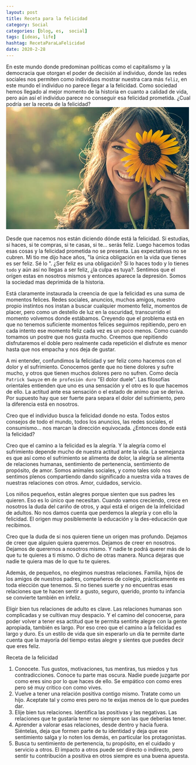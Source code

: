 ```yaml
---
layout: post
title: Receta para la felicidad
category: Social
categories: [blog, es,  social]
tags: [ideas, life]
hashtag: RecetaParaLaFelicidad
date: 2020-2-28
---
```


En este mundo donde predominan políticas como el capitalismo y la democracia que otorgan el poder de decisión al individuo, donde las redes sociales nos permiten como individuos mostrar nuestra cara más `feliz`, en este mundo el individuo no parece llegar a la felicidad.  Como sociedad hemos llegado al mejor momento de la historia en cuanto a calidad de vida, pero aún así el individuo parece no conseguir esa felicidad prometida.
¿Cual podría ser la receta de la felicidad?
![RecetaParaLaFelicidad](/images/RecetaParaLaFelicidad-0.jpg)

Desde que nacemos nos están diciendo dónde está la felicidad. Si estudias, si haces, si te compras, si te casas, si te... serás feliz. Luego hacemos todas esas cosas y la felicidad prometida no se presenta. Las expectativas no se cubren. Mi tio me dijo hace años, "la única obligación en la vida que tienes es ser feliz. Sé lo ". ¿Ser feliz es una obligación?  Si lo haces todo y lo tienes `todo` y aún así no llegas a ser feliz, ¿la culpa es tuya?. Sentimos que el orígen estas en nosotros mismos y entonces aparece la depresión. Somos la sociedad mas deprimida de la historia.

Está claramente instaurada la creencia de que la felicidad es una suma de momentos felices. Redes sociales, anuncios, muchos amigos, nuestro propio instintos nos instan a buscar cualquier momento feliz, momentos de placer, pero como un destello de luz en la oscuridad, transcurrido el momento volvemos donde estábamos. Creyendo que el problema está en que no tenemos suficiente momentos felices seguimos repitiendo, pero en cada intento ese momento feliz cada vez es un poco menos. Como cuando  tomamos un postre que nos gusta mucho. Creemos que repitiendo disfrutaremos el doble pero realmente cada repetición el disfrute es menor hasta que nos empacha y nos deja de gustar.

A mi entender, confundimos la felicidad y ser feliz como hacemos con el dolor y el sufrimiento. Conocemos gente que no tiene dolores y sufre mucho, y otros que tienen muchos dolores pero no sufren. Como decía `Patrick Swayze` en `de profesión duro` "El dolor duele".
Las filosofías orientales entienden que uno es una sensación y el otro es lo que hacemos de ello. La actitud ante esa sensación o el estado de animo que se deriva. Por supuesto hay que ser fuerte para separa el dolor del sufrimiento, pero la diferencia está en nosotros.

Creo que el individuo busca la felicidad donde no esta. Todos estos consejos de todo el mundo, todos los anuncios, las redes sociales, el consumismo... nos marcan la dirección equivocada. ¿Entonces donde está la felicidad?

Creo que el camino a la felicidad es la alegría. Y la alegría como el sufrimiento depende mucho de nuestra actitud ante la vida.
La semejanza es que así como el sufrimiento se alimenta de dolor, la alegría se alimenta de relaciones humanas, sentimiento de pertenencia, sentimiento de propósito, de amor. Somos animales sociales, y como tales solo nos sentimos plenos compartiendo dando significado a nuestra vida a traves de nuestras relaciones con otros. Amor, cuidados, servicio.

Los niños pequeños, están alegres porque sienten que sus padres les quieren. Eso es lo único que necesitan. Cuando vamos creciendo, crece en nosotros la duda del cariño de otros, y aquí está el origen de la infelicidad de adultos. No nos damos cuenta que perdemos la alegría y con ello la felicidad. El origen muy posiblemente la educación y la des-educación que recibimos.

Creo que la duda de si nos quieren tiene un origen mas profundo. Dejamos de creer que alguien quiera querernos. Dejamos de creer en nosotros. Dejamos de querernos a nosotros mismo. Y nadie te podrá querer más de lo que tu te quieres a ti mismo. O dicho de otras manera. Nunca dejaras que nadie te quiera mas de lo que tu te quieres.

Además, de pequeños, no elegimos nuestras relaciones. Familia, hijos de los amigos de nuestros padres, compañeros de colegio, prácticamente es toda elección que tenemos. Si no tienes suerte y no encuentras esas relaciones que te hacen sentir a gusto, seguro, querido, pronto tu infancia se convierte también en infeliz.

Eligir bien tus relaciones de adulto es clave. Las relaciones humanas son complicadas y se cultivan muy despacio. Y el camino del conocerse, para poder volver a tener esa actitud que te permita sentirte alegre con la gente apropiada, también es largo. Por eso creo que el camino a la felicidad es largo y duro. 
Es un estilo de vida que sin esperarlo un día te permite darte cuenta que la mayoría del tiempo estas alegre y sientes que puedes decir que eres feliz.

Receta de la felicidad

1. Conocete. Tus gustos, motivaciones, tus mentiras, tus miedos y tus contradicciones. Conoce tu parte mas oscura. Nadie puede juzgarte por como eres sino por lo que haces de ello. Se empático con como eres pero sé muy critico con como vives.
1. Vuelve a tener una relación positiva contigo mismo. Tratate como un hijo. Aceptate tal y como eres pero no te exijas menos de lo que puedes dar.
1. Elije bien tus relaciones. Identifica las positivas y las negativas. Las relaciones que te gustaría tener no siempre son las que deberías tener.
1. Aprender a valorar esas relaciones, desde dentro y hacia fuera. Siéntelas, deja que formen parte de tu identidad y deja que ese sentimiento salga y lo noten los demás, en particular los protagonistas.
1. Busca tu sentimiento de pertenencia, tu propósito, en el cuidado y servicio a otros. El impacto a otros puede ser directo o indirecto, pero sentir tu contribución a positiva en otros siempre es una buena apuesta.
